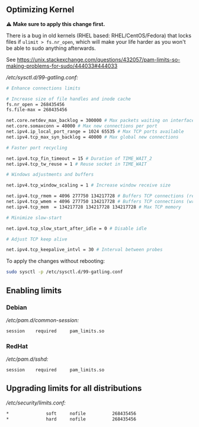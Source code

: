 ## Optimizing Kernel

:warning: **Make sure to apply this change first.**

There is a bug in old kernels (RHEL based: RHEL/CentOS/Fedora) that locks files if `ulimit > fs.nr_open`, which will make your life harder as you won't be able to sudo anything afterwards.

See https://unix.stackexchange.com/questions/432057/pam-limits-so-making-problems-for-sudo/444033#444033

*/etc/sysctl.d/99-gatling.conf:*

```bash
# Enhance connections limits

# Increase size of file handles and inode cache
fs.nr_open = 268435456
fs.file-max = 268435456

net.core.netdev_max_backlog = 300000 # Max packets waiting on interface
net.core.somaxconn = 40000 # Max new connections per port
net.ipv4.ip_local_port_range = 1024 65535 # Max TCP ports available
net.ipv4.tcp_max_syn_backlog = 40000 # Max global new connections

# Faster port recycling

net.ipv4.tcp_fin_timeout = 15 # Duration of TIME_WAIT_2
net.ipv4.tcp_tw_reuse = 1 # Reuse socket in TIME_WAIT

# Windows adjustments and buffers

net.ipv4.tcp_window_scaling = 1 # Increase window receive size

net.ipv4.tcp_rmem = 4096 277750 134217728 # Buffers TCP connections (read)
net.ipv4.tcp_wmem = 4096 277750 134217728 # Buffers TCP connections (write)
net.ipv4.tcp_mem  = 134217728 134217728 134217728 # Max TCP memory

# Minimize slow-start

net.ipv4.tcp_slow_start_after_idle = 0 # Disable idle

# Adjust TCP keep alive

net.ipv4.tcp_keepalive_intvl = 30 # Interval between probes
```

To apply the changes without rebooting:

```bash
sudo sysctl -p /etc/sysctl.d/99-gatling.conf
```

## Enabling limits

### Debian

*/etc/pam.d/common-session:*

```bash
session    required     pam_limits.so
```

### RedHat

*/etc/pam.d/sshd:*

```bash
session    required     pam_limits.so
```

## Upgrading limits for all distributions

*/etc/security/limits.conf:*

```bash
*              soft     nofile          268435456
*              hard     nofile          268435456
```
